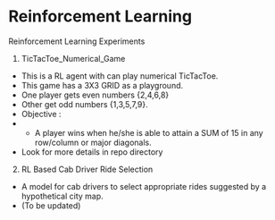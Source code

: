 # Reinforcement Learning
Reinforcement Learning Experiments

1. TicTacToe_Numerical_Game
- This is a RL agent with can play numerical TicTacToe. 
- This game has a 3X3 GRID as a playground. 
- One player gets even numbers {2,4,6,8} 
- Other get odd numbers {1,3,5,7,9}.
- Objective :
- - A player wins when he/she is able to attain a SUM of 15 in any row/column or major diagonals.
- Look for more details in repo directory

2. RL Based Cab Driver Ride Selection
- A model for cab drivers to select appropriate rides suggested by a hypothetical city map.
- (To be updated)
